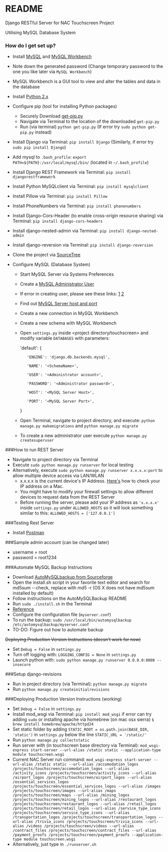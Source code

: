 # README #

Django RESTful Server for NAC Touchscreen Project

Utilising MySQL Database System

### How do I get set up?

* Install [MySQL](https://dev.mysql.com/downloads/mysql/) and [MySQL Workbench](https://dev.mysql.com/downloads/workbench/)

* Note down the generated password (Change temporary password to the one you like later via `MySQL Workbench`)

* MySQL Workbench is a GUI tool to view and alter the tables and data in the database

* Install [Python 2.x](https://www.python.org/downloads/)

* Configure pip (tool for installing Python packages)
    * Securely Download [get-pip.py](https://bootstrap.pypa.io/get-pip.py)
    * Navigate via Terminal to the location of the downloaded `get-pip.py`
    * Run (via terminal) ```python get-pip.py``` (If error try ```sudo python get-pip.py``` instead)

* Install Django via Terminal: ```pip install Django``` (Similarly, if error try ```sudo pip install Django```)

* Add mysql to `.bash_profile`: `export PATH=${PATH}:/usr/local/mysql/bin/` (located in `~/.bash_profile`)

* Install Django REST Framework via Terminal: ```pip install djangorestframework```

* Install Python MySQLclient via Terminal: ```pip install mysqlclient```

* Install Pillow via Terminal: ```pip install Pillow```

* Install PhoneNumbers via Terminal: ```pip install phonenumbers```

* Install Django-Cors-Header (to enable cross-origin resource sharing) via Terminal: `pip install django-cors-headers`

* Install django-nested-admin via Terminal: ```pip install django-nested-admin```

* Install django-reversion via Terminal: `pip install django-reversion`

* Clone the project via [SourceTree](https://www.sourcetreeapp.com/)

* Configure MySQL (Database System)
    * Start MySQL Server via Systems Preferences
    * Create a [MySQL Administrator User](https://www.digitalocean.com/community/tutorials/how-to-create-a-new-user-and-grant-permissions-in-mysql)
    * If error in creating user, please see these links: [1](https://www.youtube.com/watch?v=90TGTG_4CQ0) [2](http://stackoverflow.com/questions/30692812/mysql-user-db-does-not-have-password-columns-installing-mysql-on-osx)
    * Find out [MySQL Server host and port](http://stackoverflow.com/questions/4093603/how-do-i-find-out-my-mysql-url-host-port-and-username)
    * Create a new connection in MySQL Workbench
    * Create a new schema with MySQL Workbench
    * Open `settings.py` inside <project directory/touchscreen> and modify variable `DATABASES` with parameters:
        
        'default': {

             'ENGINE': 'django.db.backends.mysql',

             'NAME': '<SchemaName>',

             'USER': '<Administrator account>',

             'PASSWORD': '<Administrator password>',

             'HOST': '<MySQL Server Host>',

             'PORT': '<MySQL Server Port>',
        }

    * Open Terminal, navigate to project directory, and execute: `python manage.py makemigrations` and `python manage.py migrate`
    * To create a new administrator user execute `python manage.py createsuperuser`

###How to run REST Server
* Navigate to project directory via Terminal
* Execute ```sudo python manage.py runserver``` for local testing
* Alternatively, execute ```sudo python manage.py runserver x.x.x.x:port```
to allow multiple device access via LAN/WLAN
    * x.x.x.x is the current device's IP Address. [Here's](http://www.wikihow.com/Find-Your-IP-Address-on-a-Mac) how to
     check your IP address on a Mac.
    * You might have to modify your firewall settings to allow different devices to request data from the REST Server
    * Before running the server, please add your IP address as ```'x.x.x.x'``` inside ```settings.py``` under ```ALLOWED_HOSTS``` so it will look something similar to this:
    ```ALLOWED_HOSTS = ['127.0.0.1']```

###Testing Rest Server
* Install [Postman](https://www.getpostman.com/apps)

###Sample admin account (can be changed later)
* username = root
* password = root1234

###Automate MySQL Backup Instructions
* Download [AutoMySQLbackup from Sourceforge](https://sourceforge.net/p/automysqlbackup/)
* Open the install.sh script in your favorite text editor and search for md5sum --check, replace with md5 -r (OS X does not have md5sum installed by default)
* Follow instructions on the AutoMySQLBackup README
* Run `sudo ./install.sh` in the Terminal 
* [Reference](http://soarhevn.blogspot.com.au/2014/10/using-automysqlbackup-on-os-x-1010.html)
* Configure the configuration file (`myserver.conf`)
* To run the backup: `sudo /usr/local/bin/automysqlbackup /etc/automysqlbackup/myserver.conf`
* TO-DO: Figure out how to automate backup 

~~Deploying Production Version Instructions (doesn't work for now)~~
 * Set `Debug = False` in `settings.py`
 * Turn off logging with: `LOGGING_CONFIG = None` in `settings.py`
 * Launch python with: `sudo python manage.py runserver 0.0.0.0:8000 --insecure`
 
###Setup django-revisions
 * Run in project directory (via Terminal): `python manage.py migrate`
 * Run `python manage.py createinitialrevisions`

###Deploying Production Version Instructions (working)
 * Set `Debug = False` in `settings.py`
 * Install mod_wsgi via Terminal: `pip install mod_wsgi` if error can try adding `sudo` or installing apache via homebrew (on  mac osx sierra) `$ brew install homebrew/apache/httpd24`
 * Set static folder by adding `STATIC_ROOT = os.path.join(BASE_DIR, 'static')` in `settings.py` below the line `STATIC_URL = '/static/'`
 * Run `python manage.py collectstatic`
 * Run server with (in touchscreen base directory via Terminal): `mod_wsgi-express start-server --url-alias /static static --application-type module touchscreen.wsgi`
 * Current NAC Server run command: `mod_wsgi-express start-server --url-alias /static static --url-alias /accomodation_logos /projects/touchscreen/accomodation_logos --url-alias /activity_icons /projects/touchscreen/activity_icons --url-alias /airport_logos /projects/touchscreen/airport_logos --url-alias /essential_services_logos /projects/touchscreen/essential_services_logos --url-alias /images /projects/touchscreen/images --url-alias /maps /projects/touchscreen/maps --url-alias /mining_logos /projects/touchscreen/mining_logos --url-alias /restaurant_logos /projects/touchscreen/restaurant_logos --url-alias /retail_logos /projects/touchscreen/retail_logos --url-alias /service_type_icons /projects/touchscreen/service_type_icons --url-alias /transportation_logos /projects/touchscreen/transportation_logos --url-alias /trivia_icons /projects/touchscreen/trivia_icons --url-alias /videos /projects/touchscreen/videos --url-alias /contract_files /projects/touchscreen/contract_files --url-alias /payment_proofs /projects/touchscreen/payment_proofs --application-type module touchscreen.wsgi`
 * Alternatively, just type in `./runserver.sh`